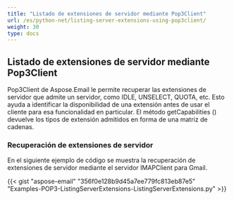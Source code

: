 ```yaml
---
title: "Listado de extensiones de servidor mediante Pop3Client"
url: /es/python-net/listing-server-extensions-using-pop3client/
weight: 30
type: docs
---
```


## **Listado de extensiones de servidor mediante Pop3Client**
Pop3Client de Aspose.Email le permite recuperar las extensiones de servidor que admite un servidor, como IDLE, UNSELECT, QUOTA, etc. Esto ayuda a identificar la disponibilidad de una extensión antes de usar el cliente para esa funcionalidad en particular. El método getCapabilities () devuelve los tipos de extensión admitidos en forma de una matriz de cadenas.
### **Recuperación de extensiones de servidor**
En el siguiente ejemplo de código se muestra la recuperación de extensiones de servidor mediante el servidor IMAPClient para Gmail.



{{< gist "aspose-email" "356f0e128b9d45a7ee779fc813eb87e5" "Examples-POP3-ListingServerExtensions-ListingServerExtensions.py" >}}
